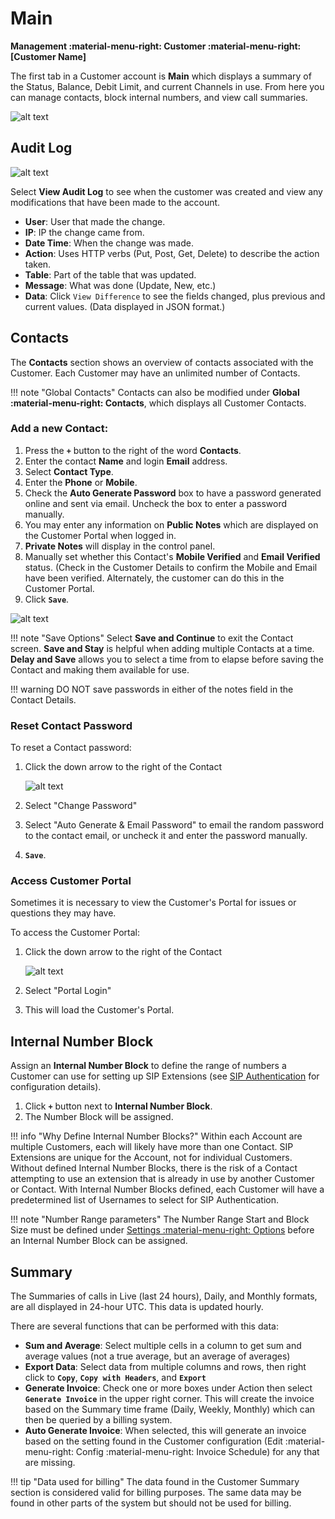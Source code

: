 # Main
**Management :material-menu-right: Customer :material-menu-right: [Customer Name]**

The first tab in a Customer account is **Main** which displays a summary of the Status, Balance, Debit Limit, and current Channels in use. From here you can manage contacts, block internal numbers, and view call summaries.

![alt text][cust-main]

## Audit Log
![alt text][audit-log]

Select **View Audit Log** to see when the customer was created and view any modifications that have been made to the account. 

* **User**: User that made the change.
* **IP**: IP the change came from.
* **Date Time**: When the change was made.
* **Action**: Uses HTTP verbs (Put, Post, Get, Delete) to describe the action taken.
* **Table**: Part of the table that was updated. 
* **Message**: What was done (Update, New, etc.)
* **Data**: Click `View Difference` to see the fields changed, plus previous and current values. (Data displayed in JSON format.)

## Contacts
The **Contacts** section shows an overview of contacts associated with the Customer. Each Customer may have an unlimited number of Contacts.  

!!! note "Global Contacts"
    Contacts can also be modified under **Global :material-menu-right: Contacts**, which displays all Customer Contacts.

### Add a new Contact:

1. Press the **`+`** button to the right of the word **Contacts**.
4. Enter the contact **Name** and login **Email** address.
3. Select **Contact Type**.
4. Enter the **Phone** or **Mobile**. 
5. Check the **Auto Generate Password** box to have a password generated online and sent via email. Uncheck the box to enter a password manually.
6. You may enter any information on **Public Notes** which are displayed on the Customer Portal when logged in. 
7. **Private Notes** will display in the control panel.
7. Manually set whether this Contact's **Mobile Verified** and **Email Verified** status. (Check in the Customer Details to confirm the Mobile and Email have been verified. Alternately, the customer can do this in the Customer Portal.
7. Click **`Save`**.

![alt text][main-tab]

!!! note "Save Options"
    Select **Save and Continue** to exit the Contact screen. **Save and Stay** is helpful when adding multiple Contacts at a time. **Delay and Save** allows you to select a time from to elapse before saving the Contact and making them available for use.

!!! warning 
    DO NOT save passwords in either of the notes field in the Contact Details.

### Reset Contact Password

To reset a Contact password:

1. Click the down arrow to the right of the Contact

    ![alt text][reset-password]

2. Select "Change Password"
3. Select "Auto Generate & Email Password" to email the random password to the contact email, or uncheck it and enter the password manually.
3. **`Save`**.

### Access Customer Portal
Sometimes it is necessary to view the Customer's Portal for issues or questions they may have. 

To access the Customer Portal:

1. Click the down arrow to the right of the Contact

    ![alt text][reset-password]

2. Select "Portal Login"
3. This will load the Customer's Portal. 

## Internal Number Block
Assign an **Internal Number Block** to define the range of numbers a Customer can use for setting up SIP Extensions (see [SIP Authentication](https://docs.connexcs.com/customer/auth/#sip-user-authentication) for configuration details). 

1. Click **`+`** button next to **Internal Number Block**.
2. The Number Block will be assigned.

!!! info "Why Define Internal Number Blocks?"
    Within each Account are multiple Customers, each will likely have more than one Contact. SIP Extensions are unique for the Account, not for individual Customers. Without defined Internal Number Blocks, there is the risk of a Contact attempting to use an extension that is already in use by another Customer or Contact. With Internal Number Blocks defined, each Customer will have a predetermined list of Usernames to select for SIP Authentication. 

!!! note "Number Range parameters"
    The Number Range Start and Block Size must be defined under [Settings :material-menu-right: Options](https://docs.connexcs.com/setup/settings/options/) before an Internal Number Block can be assigned. 
    
## Summary
The Summaries of calls in Live (last 24 hours), Daily, and Monthly formats, are all displayed in 24-hour UTC. This data is updated hourly. 

There are several functions that can be performed with this data:

+ **Sum and Average**: Select multiple cells in a column to get sum and average values (not a true average, but an average of averages)
+ **Export Data**: Select data from multiple columns and rows, then right click to **`Copy`**, **`Copy with Headers`**, and **`Export`**
+ **Generate Invoice**: Check one or more boxes under Action then select **`Generate Invoice`** in the upper right corner. This will create the invoice based on the Summary time frame (Daily, Weekly, Monthly) which can then be queried by a billing system. 
+ **Auto Generate Invoice**: When selected, this will generate an invoice based on the setting found in the Customer configuration (Edit :material-menu-right: Config :material-menu-right: Invoice Schedule) for any that are missing.  

!!! tip "Data used for billing"
    The data found in the Customer Summary section is considered valid for billing purposes. The same data may be found in other parts of the system but should not be used for billing.

[cust-main]: /customer/img/cust-main.png "Customer Main"
[audit-log]: /customer/img/audit-log.png "Audit Log"
[reset-password]: /customer/img/reset-password.png "Reset Password"
[main-tab]: /customer/img/41.png "Contact Details"
